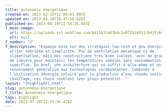 ```yaml
---
title: Autonomie énergetique
created-on: 2023-03-15T12:00:03.807Z
updated-on: 2023-04-19T10:47:56.826Z
published-on: 2023-04-19T11:14:35.493Z
f_main-image:
  url: https://uploads-ssl.webflow.com/6411b33a83bdc1e072b34811/643fc6d3517b5e5acc3fa64c_autonomie-energetique.jpg
  alt: null
f_number: "2"
f_description: "Espasyo mise sur des stratégies low-tech et peu énergivores pour
  allier sobriété et simplicité. Pas de ventilation mécanique ni de
  climatisation, mais des constructions très bien isolées, avec de grands puits
  de lumière pour maintenir les températures idéales sans consommation
  superflue. En bref, une architecture qui se suffit à elle-même et un
  renoncement généralisé aux technologies surabondantes. Combinés à
  l’utilisation dénergie solaire pour la production d’eau chaude sanitaire et de
  chauffage, ces choix révèlent leur plein potentiel. "
layout: "[highlight].html"
slug: autonomie-energetique
f_title: Autonomie énergetique
tags: highlight
date: 2023-07-20T12:33:56.476Z
---
```

